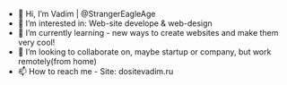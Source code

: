 - 👋 Hi, I’m Vadim | @StrangerEagleAge
- 👀 I’m interested in: Web-site develope & web-design
- 🌱 I’m currently learning - new ways to create websites and make them very cool!
- 💞️ I’m looking to collaborate on, maybe startup or company, but work remotely(from home)
- 📫 How to reach me - Site: dositevadim.ru

<!---
StrangerEagleAge/StrangerEagleAge is a ✨ special ✨ repository because its `README.md` (this file) appears on your GitHub profile.
You can click the Preview link to take a look at your changes.
--->
